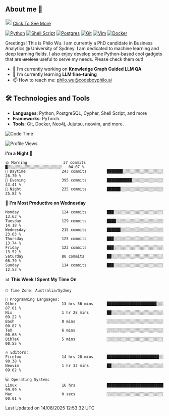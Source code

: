 ## About me 🤗

<a href="#"><img src="https://media.giphy.com/media/hvRJCLFzcasrR4ia7z/giphy.gif" width="20px" height="20px"></a> [Click To See More](https://codeboyphilo.github.io)

[![Python](https://img.shields.io/badge/python-3670A0?style=for-the-badge&logo=python&logoColor=ffdd54)](#)
[![Shell Script](https://img.shields.io/badge/shell_script-%23121011.svg?style=for-the-badge&logo=gnu-bash&logoColor=white)](#)
[![Postgres](https://img.shields.io/badge/postgres-%23316192.svg?style=for-the-badge&logo=postgresql&logoColor=white)](#)
[![Git](https://img.shields.io/badge/git-%23F05033.svg?style=for-the-badge&logo=git&logoColor=white)](#)
[![Vim](https://img.shields.io/badge/VIM-%2311AB00.svg?style=for-the-badge&logo=vim&logoColor=white)](#)
[![Docker](https://img.shields.io/badge/docker-%230db7ed.svg?style=for-the-badge&logo=docker&logoColor=white)](#)

Greetings! This is Philo Wu. I am currently a PhD candidate in Business Analytics \@ University of Sydney. I am dedicated to machine learning and deep learning fields. I also enjoy develop some Python-based cool gadgets that are ~~useless~~ useful to serve my needs. Please check them out!

- 🔭 I’m currently working on **Knowledge Graph Guided LLM QA**
- 🌱 I’m currently learning **LLM fine-tuning**
- 📫 How to reach me: philo.wu@codeboyphilo.ai

## 🛠 Technologies and Tools
- **Languages**: Python, PostgreSQL, Cypher, Shell Script, and more
- **Frameworks**: PyTorch.
- **Tools**: Git, Docker, Neo4j, Jujutsu, neovim, and more.

<!--START_SECTION:waka-->
![Code Time](http://img.shields.io/badge/Code%20Time-997%20hrs%2011%20mins-blue)

![Profile Views](http://img.shields.io/badge/Profile%20Views-3-blue)

**I'm a Night 🦉** 

```text
🌞 Morning                37 commits          █░░░░░░░░░░░░░░░░░░░░░░░░   04.07 % 
🌆 Daytime                243 commits         ███████░░░░░░░░░░░░░░░░░░   26.70 % 
🌃 Evening                395 commits         ███████████░░░░░░░░░░░░░░   43.41 % 
🌙 Night                  235 commits         ██████░░░░░░░░░░░░░░░░░░░   25.82 % 
```
📅 **I'm Most Productive on Wednesday** 

```text
Monday                   124 commits         ███░░░░░░░░░░░░░░░░░░░░░░   13.63 % 
Tuesday                  129 commits         ████░░░░░░░░░░░░░░░░░░░░░   14.18 % 
Wednesday                215 commits         ██████░░░░░░░░░░░░░░░░░░░   23.63 % 
Thursday                 125 commits         ███░░░░░░░░░░░░░░░░░░░░░░   13.74 % 
Friday                   123 commits         ███░░░░░░░░░░░░░░░░░░░░░░   13.52 % 
Saturday                 80 commits          ██░░░░░░░░░░░░░░░░░░░░░░░   08.79 % 
Sunday                   114 commits         ███░░░░░░░░░░░░░░░░░░░░░░   12.53 % 
```


📊 **This Week I Spent My Time On** 

```text
🕑︎ Time Zone: Australia/Sydney

💬 Programming Languages: 
Other                    13 hrs 56 mins      ██████████████████████░░░   87.01 % 
Nix                      1 hr 28 mins        ██░░░░░░░░░░░░░░░░░░░░░░░   09.22 % 
Bash                     8 mins              ░░░░░░░░░░░░░░░░░░░░░░░░░   00.87 % 
TeX                      6 mins              ░░░░░░░░░░░░░░░░░░░░░░░░░   00.68 % 
BibTeX                   5 mins              ░░░░░░░░░░░░░░░░░░░░░░░░░   00.55 % 

🔥 Editors: 
Firefox                  14 hrs 28 mins      ███████████████████████░░   90.38 % 
Neovim                   1 hr 32 mins        ██░░░░░░░░░░░░░░░░░░░░░░░   09.62 % 

💻 Operating System: 
Linux                    16 hrs              █████████████████████████   99.99 % 
Mac                      0 secs              ░░░░░░░░░░░░░░░░░░░░░░░░░   00.01 % 
```


 Last Updated on 14/08/2025 12:53:32 UTC
<!--END_SECTION:waka-->
